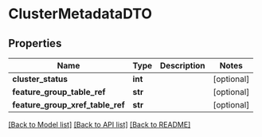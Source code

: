 # ClusterMetadataDTO

## Properties
Name | Type | Description | Notes
------------ | ------------- | ------------- | -------------
**cluster_status** | **int** |  | [optional] 
**feature_group_table_ref** | **str** |  | [optional] 
**feature_group_xref_table_ref** | **str** |  | [optional] 

[[Back to Model list]](../README.md#documentation-for-models) [[Back to API list]](../README.md#documentation-for-api-endpoints) [[Back to README]](../README.md)


